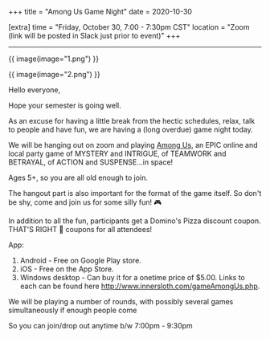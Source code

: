 +++
title = "Among Us Game Night"
date = 2020-10-30

[extra]
time = "Friday, October 30, 7:00 - 7:30pm CST"
location = "Zoom (link will be posted in Slack just prior to event)"
+++

---

{{ image(image="1.png") }}

{{ image(image="2.png") }}

Hello everyone,

Hope your semester is going well.

As an excuse for having a little break from the hectic schedules, relax, talk to people and have fun, we are having a (long overdue) game night today.

We will be hanging out on zoom and playing [Among Us](http://www.innersloth.com/gameAmongUs.php), an EPIC online and local party game of MYSTERY and INTRIGUE, of TEAMWORK and BETRAYAL, of ACTION and SUSPENSE...in space!

Ages 5+, so you are all old enough to join.

The hangout part is also important for the format of the game itself. So don't be shy, come and join us for some silly fun! 🎮

In addition to all the fun, participants get a Domino's Pizza discount coupon. THAT'S RIGHT 🍕 coupons for all attendees!

App:
  1. Android - Free on Google Play store.
  2. iOS - Free on the App Store.
  3. Windows desktop - Can buy it for a onetime price of $5.00.
  Links to each can be found here <http://www.innersloth.com/gameAmongUs.php>.

We will be playing a number of rounds, with possibly several games simultaneously if enough people come

So you can join/drop out anytime b/w 7:00pm - 9:30pm
